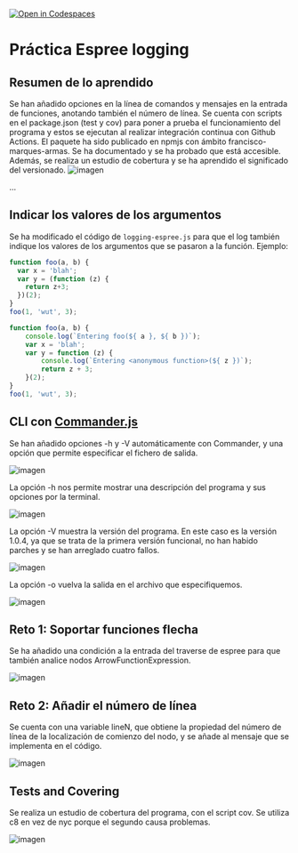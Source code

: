 [![Open in Codespaces](https://classroom.github.com/assets/launch-codespace-f4981d0f882b2a3f0472912d15f9806d57e124e0fc890972558857b51b24a6f9.svg)](https://classroom.github.com/open-in-codespaces?assignment_repo_id=10290111)
# Práctica Espree logging

## Resumen de lo aprendido

Se han añadido opciones en la línea de comandos y mensajes en la entrada de funciones, anotando también el número de línea. Se cuenta con scripts en el package.json (test y cov) para poner a prueba el funcionamiento del programa y estos se ejecutan al realizar integración continua con Github Actions. El paquete ha sido publicado en npmjs con ámbito francisco-marques-armas. Se ha documentado y se ha probado que está accesible. Además, se realiza un estudio de cobertura y se ha aprendido el significado del versionado.
![imagen](https://user-images.githubusercontent.com/72305337/222406507-bb862755-8872-4d09-85bc-f19f259cc069.png)

...

## Indicar los valores de los argumentos

Se ha modificado el código de `logging-espree.js` para que el log también indique los valores de los argumentos que se pasaron a la función. 
Ejemplo:

```javascript
function foo(a, b) {
  var x = 'blah';
  var y = (function (z) {
    return z+3;
  })(2);
}
foo(1, 'wut', 3);
```

```javascript
function foo(a, b) {
    console.log(`Entering foo(${ a }, ${ b })`);
    var x = 'blah';
    var y = function (z) {
        console.log(`Entering <anonymous function>(${ z })`);
        return z + 3;
    }(2);
}
foo(1, 'wut', 3);
```

## CLI con [Commander.js](https://www.npmjs.com/package/commander)

Se han añadido opciones -h y -V automáticamente con Commander, y una opción que permite especificar el fichero de salida.

![imagen](https://user-images.githubusercontent.com/72305337/222403634-2a7da76a-3a8c-45b2-a043-acd692be9fd5.png)

La opción -h nos permite mostrar una descripción del programa y sus opciones por la terminal.

![imagen](https://user-images.githubusercontent.com/72305337/222406707-46bdf033-6051-448d-8182-507495f36e04.png)

La opción -V muestra la versión del programa. En este caso es la versión 1.0.4, ya que se trata de la primera versión funcional, no han habido parches y se han arreglado cuatro fallos.

![imagen](https://user-images.githubusercontent.com/72305337/222408477-61541e45-18cb-4838-a451-783b152dce5c.png)

La opción -o <nombre-del-fichero> vuelva la salida en el archivo que especifiquemos.

![imagen](https://user-images.githubusercontent.com/72305337/222408895-c48d317a-d6c0-47e0-bb88-33f7f2322def.png)

## Reto 1: Soportar funciones flecha

Se ha añadido una condición a la entrada del traverse de espree para que también analice nodos ArrowFunctionExpression.

![imagen](https://user-images.githubusercontent.com/72305337/222412957-11e7044f-1a18-43ec-aa0d-e5d0ff90067c.png)

## Reto 2: Añadir el número de línea

Se cuenta con una variable lineN, que obtiene la propiedad del número de línea de la localización de comienzo del nodo, y se añade al mensaje que se implementa en el código.

![imagen](https://user-images.githubusercontent.com/72305337/222413312-7ca2b109-8696-4160-b970-7985ac65e67e.png)


## Tests and Covering

Se realiza un estudio de cobertura del programa, con el script cov. Se utiliza c8 en vez de nyc porque el segundo causa problemas.

![imagen](https://user-images.githubusercontent.com/72305337/222413683-c5ca1656-4d9d-4c9f-a689-505ac45264bd.png)

